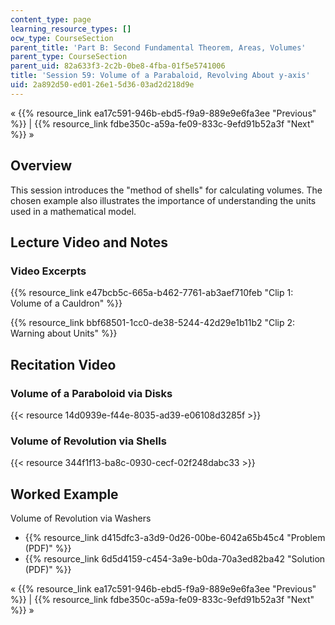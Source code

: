 ```yaml
---
content_type: page
learning_resource_types: []
ocw_type: CourseSection
parent_title: 'Part B: Second Fundamental Theorem, Areas, Volumes'
parent_type: CourseSection
parent_uid: 82a633f3-2c2b-0be8-4fba-01f5e5741006
title: 'Session 59: Volume of a Parabaloid, Revolving About y-axis'
uid: 2a892d50-ed01-26e1-5d36-03ad2d218d9e
---
```


« {{% resource_link ea17c591-946b-ebd5-f9a9-889e9e6fa3ee "Previous" %}} | {{% resource_link fdbe350c-a59a-fe09-833c-9efd91b52a3f "Next" %}} »

Overview
--------

This session introduces the "method of shells" for calculating volumes. The chosen example also illustrates the importance of understanding the units used in a mathematical model.

Lecture Video and Notes
-----------------------

### Video Excerpts

{{% resource_link e47bcb5c-665a-b462-7761-ab3aef710feb "Clip 1: Volume of a Cauldron" %}}

{{% resource_link bbf68501-1cc0-de38-5244-42d29e1b11b2 "Clip 2: Warning about Units" %}}

Recitation Video
----------------

### Volume of a Paraboloid via Disks

{{< resource 14d0939e-f44e-8035-ad39-e06108d3285f >}}

### Volume of Revolution via Shells

{{< resource 344f1f13-ba8c-0930-cecf-02f248dabc33 >}}

Worked Example
--------------

Volume of Revolution via Washers

*   {{% resource_link d415dfc3-a3d9-0d26-00be-6042a65b45c4 "Problem (PDF)" %}}
*   {{% resource_link 6d5d4159-c454-3a9e-b0da-70a3ed82ba42 "Solution (PDF)" %}}

« {{% resource_link ea17c591-946b-ebd5-f9a9-889e9e6fa3ee "Previous" %}} | {{% resource_link fdbe350c-a59a-fe09-833c-9efd91b52a3f "Next" %}} »
